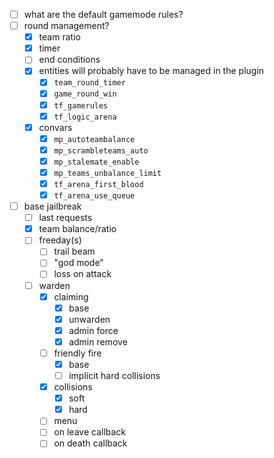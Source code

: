 - [ ] what are the default gamemode rules?
- [ ] round management?
  - [x] team ratio
  - [x] timer
  - [ ] end conditions
  - [x] entities will probably have to be managed in the plugin
    - [x] `team_round_timer`
    - [x] `game_round_win`
    - [x] `tf_gamerules`
    - [x] `tf_logic_arena`
  - [x] convars
    - [x] `mp_autoteambalance`
    - [x] `mp_scrambleteams_auto`
    - [x] `mp_stalemate_enable`
    - [x] `mp_teams_unbalance_limit`
    - [x] `tf_arena_first_blood`
    - [x] `tf_arena_use_queue`
- [ ] base jailbreak
  - [ ] last requests
  - [x] team balance/ratio
  - [ ] freeday(s)
    - [ ] trail beam
    - [ ] "god mode"
    - [ ] loss on attack
  - [ ] warden
    - [x] claiming
      - [x] base
      - [x] unwarden
      - [x] admin force
      - [x] admin remove
    - [ ] friendly fire
      - [x] base
      - [ ] implicit hard collisions
    - [x] collisions
      - [x] soft
      - [x] hard
    - [ ] menu
    - [ ] on leave callback
    - [ ] on death callback
